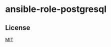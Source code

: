 # ansible-role-postgresql

## License

[MIT](https://github.com/OULibraries/ansible-role-postgresql-server/blob/master/LICENSE)
